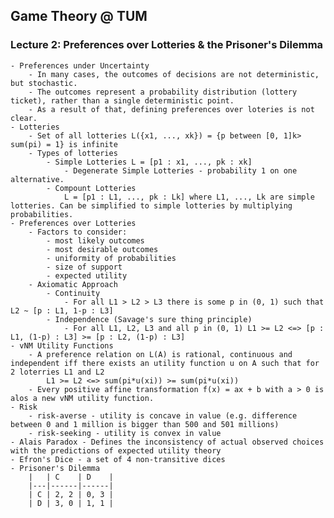 ## Game Theory @ TUM

### Lecture 2: Preferences over Lotteries & the Prisoner's Dilemma
    - Preferences under Uncertainty
        - In many cases, the outcomes of decisions are not deterministic, but stochastic.
        - The outcomes represent a probability distribution (lottery ticket), rather than a single deterministic point.
        - As a result of that, defining preferences over loteries is not clear.
    - Lotteries
        - Set of all lotteries L({x1, ..., xk}) = {p between [0, 1]k> sum(pi) = 1} is infinite
        - Types of lotteries
            - Simple Lotteries L = [p1 : x1, ..., pk : xk]
                - Degenerate Simple Lotteries - probability 1 on one alternative.
            - Compount Lotteries
                L = [p1 : L1, ..., pk : Lk] where L1, ..., Lk are simple lotteries. Can be simplified to simple lotteries by multiplying probabilities.
    - Preferences over Lotteries
        - Factors to consider:
            - most likely outcomes
            - most desirable outcomes
            - uniformity of probabilities
            - size of support
            - expected utility
        - Axiomatic Approach
            - Continuity
                - For all L1 > L2 > L3 there is some p in (0, 1) such that L2 ~ [p : L1, 1-p : L3]
            - Independence (Savage's sure thing principle)
                - For all L1, L2, L3 and all p in (0, 1) L1 >= L2 <=> [p : L1, (1-p) : L3] >= [p : L2, (1-p) : L3]
    - vNM Utility Functions
        - A preference relation on L(A) is rational, continuous and independent iff there exists an utility function u on A such that for 2 loterries L1 and L2
            L1 >= L2 <=> sum(pi*u(xi)) >= sum(pi*u(xi))
        - Every positive affine transformation f(x) = ax + b with a > 0 is alos a new vNM utility function.
    - Risk
        - risk-averse - utility is concave in value (e.g. difference between 0 and 1 million is bigger than 500 and 501 millions)
        - risk-seeking - utility is convex in value
    - Alais Paradox - Defines the inconsistency of actual observed choices with the predictions of expected utility theory
    - Efron's Dice - a set of 4 non-transitive dices
    - Prisoner's Dilemma
        |   | C    | D    |
        |---|------|------|
        | C | 2, 2 | 0, 3 |
        | D | 3, 0 | 1, 1 |
